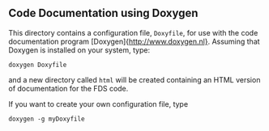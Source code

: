 ## Code Documentation using Doxygen

This directory contains a configuration file, `Doxyfile`, for use with the code documentation program [Doxygen]{http://www.doxygen.nl}. Assuming that Doxygen is installed on your system, type:
```
doxygen Doxyfile
```
and a new directory called `html` will be created containing an HTML version of documentation for the FDS code.

If you want to create your own configuration file, type
```
doxygen -g myDoxyfile
```
